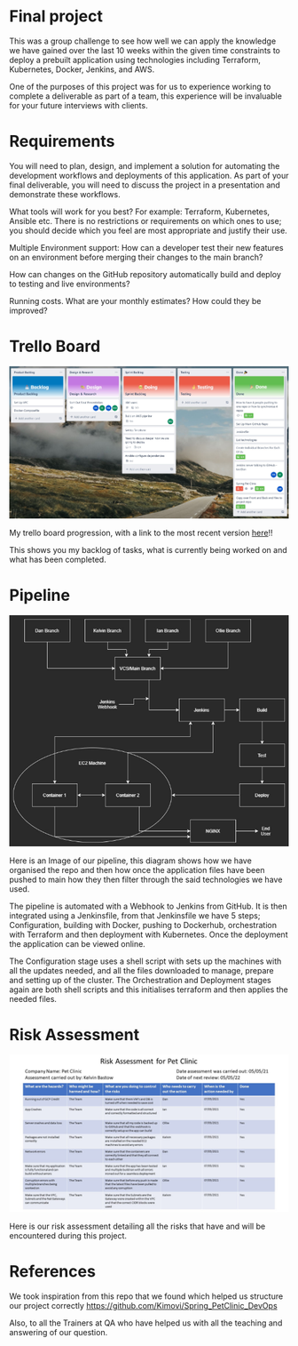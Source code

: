 # Final project

This was a group challenge to see how well we can apply the knowledge we have gained over the last 10 weeks within the given time constraints to deploy a prebuilt application using technologies including Terraform, Kubernetes, Docker, Jenkins, and AWS.

One of the purposes of this project was for us to experience working to complete a deliverable as part of a team, this experience will be invaluable for your future interviews with clients.

# Requirements

You will need to plan, design, and implement a solution for automating the development workflows and deployments of this application. As part of your final deliverable, you will need to discuss the project in a presentation and demonstrate these workflows.

What tools will work for you best? For example: Terraform, Kubernetes, Ansible etc. There is no restrictions or requirements on which ones to use; you should decide which you feel are most appropriate and justify their use.

Multiple Environment support: How can a developer test their new features on an environment before merging their changes to the main branch?

How can changes on the GitHub repository automatically build and deploy to testing and live environments?

Running costs. What are your monthly estimates? How could they be improved?

# Trello Board

![My Trello Board](images/TrelloBoard.jpg)

My trello board progression, with a link to the most recent version [here][MyTrello]!!

This shows you my backlog of tasks, what is currently being worked on and what has been completed.

[MyTrello]: https://trello.com/b/0i1GmcuQ/final-project

# Pipeline

![Development Pipeline](images/FinalProjectPipeline.jpg)

Here is an Image of our pipeline, this diagram shows how we have organised the repo and then how once the application files have been pushed to main how they then filter through the said technologies we have used.

The pipeline is automated with a Webhook to Jenkins from GitHub. It is then integrated using a Jenkinsfile, from that Jenkinsfile we have 5 steps; Configuration, building with Docker, pushing to Dockerhub, orchestration with Terraform and then deployment with Kubernetes. Once the deployment the application can be viewed online.

The Configuration stage uses a shell script with sets up the machines with all the updates needed, and all the files downloaded to manage, prepare and setting up of the cluster. The Orchestration and Deployment stages again are both shell scripts and this initialises terraform and then applies the needed files.

# Risk Assessment

![Risk Assessment](images/RiskAssessment.jpg)

Here is our risk assessment detailing all the risks that have and will be encountered during this project.

# References

We took inspiration from this repo that we found which helped us structure our project correctly https://github.com/Kimovi/Spring_PetClinic_DevOps

Also, to all the Trainers at QA who have helped us with all the teaching and answering of our question.